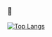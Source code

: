 ### 👋
[![Top Langs](https://github-readme-stats.vercel.app/api/top-langs/?username=0iskak&hide=css,sass,scss&layout=compact&theme=codeSTACKr)](https://github.com/anuraghazra/github-readme-stats)
